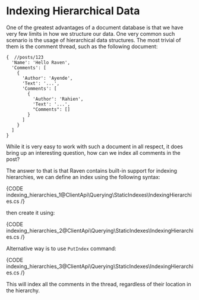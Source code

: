 # Indexing Hierarchical Data

One of the greatest advantages of a document database is that we have very few limits in how we structure our data. One very common such scenario is the usage of hierarchical data structures. The most trivial of them is the comment thread, such as the following document:

    {  //posts/123
      'Name': 'Hello Raven',
      'Comments': [
        {
          'Author': 'Ayende',
          'Text': '...',
          'Comments': [
            {
              'Author': 'Rahien',
              'Text': '...',
              "Comments": []
            }
          ]
        }
      ]
    }

While it is very easy to work with such a document in all respect, it does bring up an interesting question, how can we index all comments in the post?

The answer to that is that Raven contains built-in support for indexing hierarchies, we can define an index using the following syntax:

{CODE indexing_hierarchies_1@ClientApi\Querying\StaticIndexes\IndexingHierarchies.cs /}

then create it using:

{CODE indexing_hierarchies_2@ClientApi\Querying\StaticIndexes\IndexingHierarchies.cs /}

Alternative way is to use `PutIndex` command:

{CODE indexing_hierarchies_3@ClientApi\Querying\StaticIndexes\IndexingHierarchies.cs /}

This will index all the comments in the thread, regardless of their location in the hierarchy.
